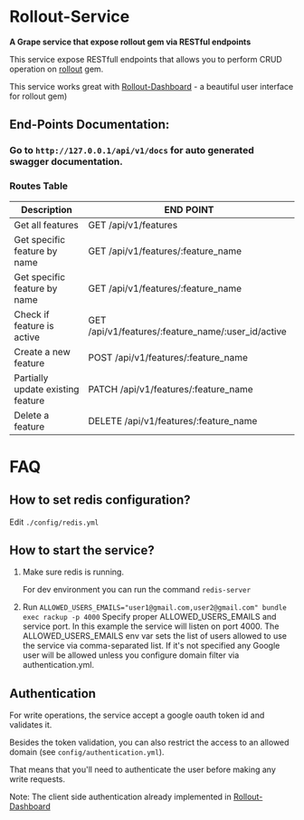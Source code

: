 # Rollout-Service
**A Grape service that expose rollout gem via RESTful endpoints**

This service expose RESTfull endpoints that allows you to perform CRUD operation on [rollout](https://github.com/fetlife/rollout) gem.

This service works great with [Rollout-Dashboard](https://github.com/fiverr/rollout_dashboard) - a beautiful user interface for rollout gem) 

## End-Points Documentation:

### Go to `http://127.0.0.1/api/v1/docs` for auto generated swagger documentation.

### Routes Table
| Description   | END POINT     |
| ------------- | ------------- |
| Get all features  | GET /api/v1/features  |
| Get specific feature by name  | GET /api/v1/features/:feature_name  |
| Get specific feature by name  | GET /api/v1/features/:feature_name  |
| Check if feature is active  | GET /api/v1/features/:feature_name/:user_id/active  |
| Create a new feature  | POST /api/v1/features/:feature_name  |
| Partially update existing feature  | PATCH /api/v1/features/:feature_name  |
| Delete a feature  | DELETE /api/v1/features/:feature_name  |


# FAQ

## How to set redis configuration?
Edit `./config/redis.yml`

## How to start the service? 
1. Make sure redis is running. 

   For dev environment you can run the command `redis-server`

2. Run `ALLOWED_USERS_EMAILS="user1@gmail.com,user2@gmail.com" bundle exec rackup -p 4000`
Specify proper ALLOWED_USERS_EMAILS and service port. In this example the service will listen on port 4000.
The ALLOWED_USERS_EMAILS env var sets the list of users allowed to use the service via comma-separated list. 
If it's not specified any Google user will be allowed unless you configure domain filter via authentication.yml.

## Authentication

For write operations, the service accept a google oauth token id and validates it.

Besides the token validation, you can also restrict the access to an allowed domain (see `config/authentication.yml`). 

That means that you'll need to authenticate the user before making any write requests. 

Note: The client side authentication already implemented in [Rollout-Dashboard](https://github.com/fiverr/rollout_dashboard)
